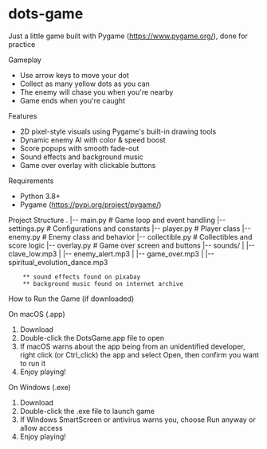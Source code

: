 # dots-game
Just a little game built with Pygame (https://www.pygame.org/), done for practice



Gameplay
- Use arrow keys to move your dot
- Collect as many yellow dots as you can
- The enemy will chase you when you're nearby
- Game ends when you're caught


Features
- 2D pixel-style visuals using Pygame's built-in drawing tools
- Dynamic enemy AI with color & speed boost
- Score popups with smooth fade-out
- Sound effects and background music
- Game over overlay with clickable buttons


Requirements
- Python 3.8+
- Pygame (https://pypi.org/project/pygame/)


Project Structure
.
|-- main.py             # Game loop and event handling
|-- settings.py         # Configurations and constants
|-- player.py           # Player class
|-- enemy.py            # Enemy class and behavior
|-- collectible.py      # Collectibles and score logic
|-- overlay.py          # Game over screen and buttons
|-- sounds/
|   |-- clave_low.mp3
|   |-- enemy_alert.mp3
|   |-- game_over.mp3
|   |-- spiritual_evolution_dance.mp3

        ** sound effects found on pixabay
        ** background music found on internet archive



How to Run the Game (if downloaded)

On macOS (.app)
1. Download 
2. Double-click the DotsGame.app file to open
3. If macOS warns about the app being from an unidentified developer, right click (or Ctrl_click) the app and select Open, then confirm you want to run it
4. Enjoy playing!


On Windows (.exe)
1. Download
2. Double-click the .exe file to launch game
3. If Windows SmartScreen or antivirus warns you, choose Run anyway or allow access
4. Enjoy playing!

